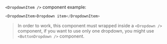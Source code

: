 `<DropdownItem />` component example:

```js static
<DropdownItem>Dropdown item</DropdownItem>
```

> In order to work, this component must wrapped inside a `<Dropdown />` component, if you want to use only one dropdown, you might use `<ButtonDropdown />` component.


